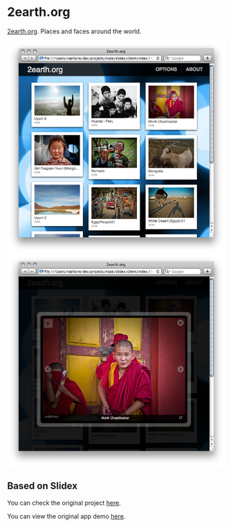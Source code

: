 # 2earth.org

[2earth.org](http://www.2earth.org/). Places and faces around the world.

![Home](https://github.com/iloire/slidex/raw/master/screenshots/home_01.png)
![Detail](https://github.com/iloire/slidex/raw/master/screenshots/details_01.png)

## Based on Slidex

You can check the original project  [here](https://github.com/grumpycola/slidex).

You can view the original app demo [here](http://slidex.crux.io).

